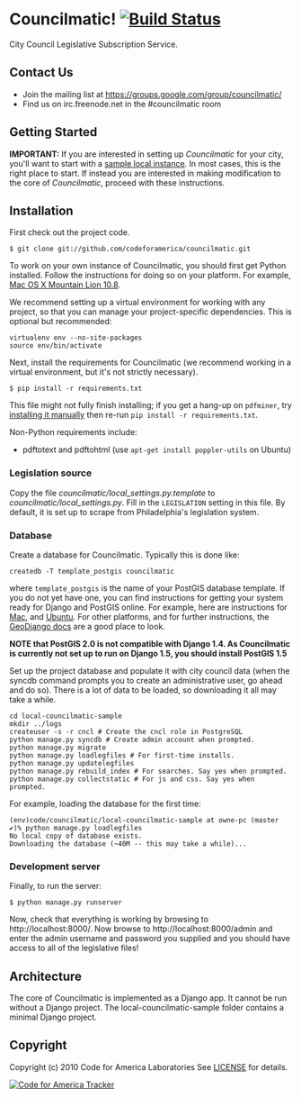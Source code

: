 Councilmatic! [![Build Status](https://travis-ci.org/codeforamerica/councilmatic.png)](http://travis-ci.org/codeforamerica/councilmatic)
=============
City Council Legislative Subscription Service.

Contact Us
----------
- Join the mailing list at https://groups.google.com/group/councilmatic/
- Find us on irc.freenode.net in the #councilmatic room

Getting Started
---------------
**IMPORTANT:** If you are interested in setting up *Councilmatic* for your city, you'll want to start with a [sample local instance](https://github.com/mjumbewu/sample-local-councilmatic/). In most cases, this is the right place to start. If instead you are interested in making modification to the core of *Councilmatic*, proceed with these instructions.

Installation
------------
First check out the project code.

    $ git clone git://github.com/codeforamerica/councilmatic.git

To work on your own instance of Councilmatic, you should first get Python
installed. Follow the instructions for doing so on your platform. For example,
[Mac OS X Mountain Lion 10.8](http://hackercodex.com/guide/python-virtualenv-on-mac-osx-mountain-lion-10.8/).

We recommend setting up a virtual environment for working with any project, so that you can manage your project-specific dependencies. This is optional but recommended:

    virtualenv env --no-site-packages
    source env/bin/activate

Next, install the requirements for Councilmatic (we recommend working in a
virtual environment, but it's not strictly necessary).

    $ pip install -r requirements.txt

This file might not fully finish installing; if you get a hang-up on `pdfminer`, try [installing it manually](http://www.unixuser.org/~euske/python/pdfminer/#download) then re-run `pip install -r requirements.txt`.

Non-Python requirements include:

* pdftotext and pdftohtml (use ``apt-get install poppler-utils`` on Ubuntu)


### Legislation source

Copy the file *councilmatic/local_settings.py.template* to
*councilmatic/local_settings.py*.  Fill in the `LEGISLATION` setting in this
file.  By default, it is set up to scrape from Philadelphia's legislation
system.


### Database

Create a database for Councilmatic. Typically this is done like:

    createdb -T template_postgis councilmatic

where `template_postgis` is the name of your PostGIS database template. If you
do not yet have one, you can find instructions for getting your system ready for
Django and PostGIS online.  For example, here are instructions for
[Mac](https://gist.github.com/3188632), and
[Ubuntu](http://brandonkonkle.com/blog/2010/jul/19/setting-template_postgis-lucid/).
For other platforms, and for further instructions, the
[GeoDjango docs](https://docs.djangoproject.com/en/dev/ref/contrib/gis/install/#platform-specific-instructions)
are a good place to look.

**NOTE that PostGIS 2.0 is not compatible with Django 1.4.  As Councilmatic is
currently not set up to run on Django 1.5, you should install PostGIS 1.5**


Set up the project database and populate it with city council data (when the
syncdb command prompts you to create an administrative user, go ahead and do
so). There is a lot of data to be loaded, so downloading it all may take a
while.

    cd local-councilmatic-sample
    mkdir ../logs
    createuser -s -r cncl # Create the cncl role in PostgreSQL
    python manage.py syncdb # Create admin account when prompted.
    python manage.py migrate
    python manage.py loadlegfiles # For first-time installs.
    python manage.py updatelegfiles
    python manage.py rebuild_index # For searches. Say yes when prompted.
    python manage.py collectstatic # For js and css. Say yes when prompted.

For example, loading the database for the first time:

    (env)code/councilmatic/local-councilmatic-sample at owne-pc (master ✔)% python manage.py loadlegfiles
    No local copy of database exists.
    Downloading the database (~40M -- this may take a while)...

### Development server

Finally, to run the server:

    $ python manage.py runserver

Now, check that everything is working by browsing to http://localhost:8000/. Now
browse to http://localhost:8000/admin and enter the admin username and password
you supplied and you should have access to all of the legislative files!


Architecture
------------
The core of Councilmatic is implemented as a Django app. It cannot be run without a Django project. The local-councilmatic-sample folder contains a minimal Django project.


Copyright
---------
Copyright (c) 2010 Code for America Laboratories
See [LICENSE](https://github.com/cfalabs/open311/blob/master/LICENSE.mkd) for details.

[![Code for America Tracker](http://stats.codeforamerica.org/codeforamerica/philly_legislative.png)](http://stats.codeforamerica.org/projects/philly_legislative)
